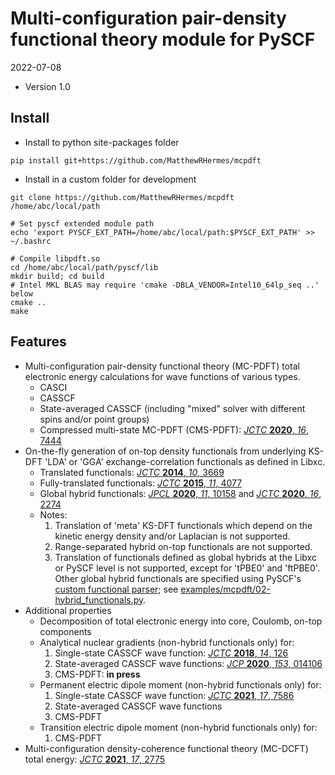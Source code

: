 Multi-configuration pair-density functional theory module for PySCF
=========================

2022-07-08

* Version 1.0

Install
-------
* Install to python site-packages folder
```
pip install git+https://github.com/MatthewRHermes/mcpdft
```

* Install in a custom folder for development
```
git clone https://github.com/MatthewRHermes/mcpdft /home/abc/local/path

# Set pyscf extended module path
echo 'export PYSCF_EXT_PATH=/home/abc/local/path:$PYSCF_EXT_PATH' >> ~/.bashrc

# Compile libpdft.so
cd /home/abc/local/path/pyscf/lib
mkdir build; cd build
# Intel MKL BLAS may require 'cmake -DBLA_VENDOR=Intel10_64lp_seq ..' below
cmake ..
make
```

Features
-------
* Multi-configuration pair-density functional theory (MC-PDFT) total electronic
  energy calculations for wave functions of various types.
    - CASCI
    - CASSCF
    - State-averaged CASSCF (including "mixed" solver with different spins
      and/or point groups)
    - Compressed multi-state MC-PDFT (CMS-PDFT): [*JCTC* **2020**, *16*, 7444]
* On-the-fly generation of on-top density functionals from underlying KS-DFT
  'LDA' or 'GGA' exchange-correlation functionals as defined in Libxc.
    - Translated functionals: [*JCTC* **2014**, *10*, 3669]
    - Fully-translated functionals: [*JCTC* **2015**, *11*, 4077]
    - Global hybrid functionals: [*JPCL* **2020**, *11*, 10158] and
      [*JCTC* **2020**, *16*, 2274]
    - Notes:
        1. Translation of 'meta' KS-DFT functionals which depend on the
           kinetic energy density and/or Laplacian is not supported.
        2. Range-separated hybrid on-top functionals are not supported.
        3. Translation of functionals defined as global hybrids at the Libxc or
           PySCF level is not supported, except for 'tPBE0' and 'ftPBE0'.
           Other global hybrid functionals are specified using PySCF's [custom
           functional parser]; see [examples/mcpdft/02-hybrid_functionals.py].
* Additional properties
    - Decomposition of total electronic energy into core, Coulomb, on-top
      components
    - Analytical nuclear gradients (non-hybrid functionals only) for:
        1. Single-state CASSCF wave function: [*JCTC* **2018**, *14*, 126]
        2. State-averaged CASSCF wave functions: [*JCP* **2020**, *153*, 014106]
        3. CMS-PDFT: **in press**
    - Permanent electric dipole moment (non-hybrid functionals only) for:
        1. Single-state CASSCF wave function: [*JCTC* **2021**, *17*, 7586]
        2. State-averaged CASSCF wave functions
        3. CMS-PDFT
    - Transition electric dipole moment (non-hybrid functionals only) for:
        1. CMS-PDFT
* Multi-configuration density-coherence functional theory (MC-DCFT)
  total energy: [*JCTC* **2021**, *17*, 2775]

[comment]: <> (Reference hyperlinks)
[*JCTC* **2020**, *16*, 7444]: http://dx.doi.org/10.1021/acs.jctc.0c00908
[*JCTC* **2014**, *10*, 3669]: http://dx.doi.org/10.1021/ct500483t
[*JCTC* **2015**, *11*, 4077]: http://dx.doi.org/10.1021/acs.jctc.5b00609
[*JPCL* **2020**, *11*, 10158]: http://dx.doi.org/10.1021/acs.jpclett.0c02956
[*JCTC* **2020**, *16*, 2274]: http://dx.doi.org/10.1021/acs.jctc.9b01178
[*JCTC* **2018**, *14*, 126]: http://dx.doi.org/10.1021/acs.jctc.7b00967
[*JCP* **2020**, *153*, 014106]: http://dx.doi.org/10.1063/5.0007040
[*JCTC* **2021**, *17*, 7586]: http://dx.doi.org/10.1021/acs.jctc.1c00915
[*JCTC* **2021**, *17*, 2775]: http://dx.doi.org/10.1021/acs.jctc.0c01346

[comment]: <> (Code hyperlinks)
[examples/mcpdft/02-hybrid_functionals.py]: examples/mcpdft/02-hybrid_functionals.py
[custom functional parser]: https://github.com/pyscf/pyscf/blob/master/examples/dft/24-custom_xc_functional.py

